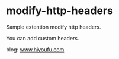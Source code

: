 modify-http-headers
===================

Sample extention modify http headers. 

You can add custom headers.

blog: www.hiyoufu.com
